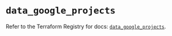 # `data_google_projects`

Refer to the Terraform Registry for docs: [`data_google_projects`](https://registry.terraform.io/providers/hashicorp/google/6.32.0/docs/data-sources/projects).

